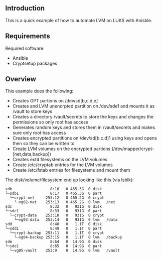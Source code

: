 
Introduction
------------

This is a quick example of how to automate LVM on LUKS with Anisble.

Requirements
------------

Required software:

- Ansible
- Cryptsetup packages

Overview
--------

This example does the following:

- Creates GPT partions on /dev/sd[b,c,d,e]
- Creates and LVM unencrpted partition on /dev/sde1 and mounts it as /vault to store keys
- Creates a directory /vault/secrets to store the keys and changes the permissions so only root has access
- Generates random keys and stores them in /vault/secrets and makes sure only root has access
- Creates encrypted partitions on /dev/sd[b.c.d]1 using keys and opens then so they can be written to
- Create LVM volumes on the encrypted partions (/dev/mapper/crypt-[net,data,backup])
- Creates ext4 filesystems on the LVM volumes
- Create /etc/cryptab entries for the LVM volumes
- Create /etc/fstab entries for filesystems and mount them

The disk/volume/filesystem end up looking like this (via lsblk):

```
sdb                 8:16   0 465.3G  0 disk
└─sdb1              8:17   0 465.3G  0 part
  └─crypt-net     253:12   0 465.2G  0 crypt
    └─vg02-net    253:13   0 465.2G  0 lvm   /net
sdc                 8:32   0   931G  0 disk
└─sdc1              8:33   0   931G  0 part
  └─crypt-data    253:10   0   931G  0 crypt
    └─vg03-data   253:14   0   931G  0 lvm   /data
sdd                 8:48   0   1.1T  0 disk
└─sdd1              8:49   0   1.1T  0 part
  └─crypt-backup  253:11   0   1.1T  0 crypt
    └─vg04-backup 253:15   0   1.1T  0 lvm   /backup
sde                 8:64   0  14.9G  0 disk
└─sde1              8:65   0  14.9G  0 part
  └─vg05-vault    253:9    0  14.9G  0 lvm   /vault
```